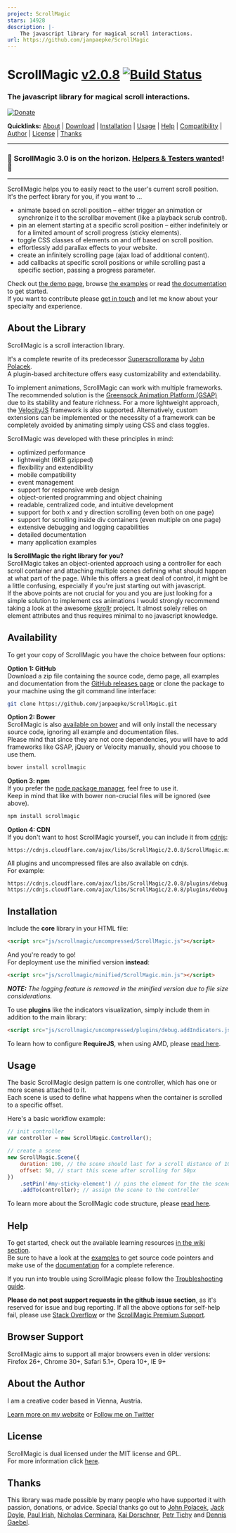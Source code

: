 ```yaml
---
project: ScrollMagic
stars: 14928
description: |-
    The javascript library for magical scroll interactions.
url: https://github.com/janpaepke/ScrollMagic
---
```


# ScrollMagic <a href='https://github.com/janpaepke/ScrollMagic/blob/master/CHANGELOG.md' class='version' title='Whats New?'>v2.0.8</a> [![Build Status](https://api.travis-ci.org/janpaepke/ScrollMagic.svg?branch=master)](https://travis-ci.org/janpaepke/ScrollMagic)

### The javascript library for magical scroll interactions.

[![Donate](https://scrollmagic.io/assets/img/btn_donate.svg 'Shut up and take my money!')](https://www.paypal.com/cgi-bin/webscr?cmd=_s-xclick&hosted_button_id=8BJC8B58XHKLL 'Shut up and take my money!')

**Quicklinks:** [About](#about-the-library) | [Download](#availability) | [Installation](#installation) | [Usage](#usage) | [Help](#help) | [Compatibility](#browser-support) | [Author](#about-the-author) | [License](#license) | [Thanks](#thanks)

---

### 🚨 **ScrollMagic 3.0 is on the horizon.** [Helpers & Testers wanted](https://github.com/janpaepke/ScrollMagic/issues/982)! 🚨

---

ScrollMagic helps you to easily react to the user's current scroll position.  
It's the perfect library for you, if you want to ...

-   animate based on scroll position – either trigger an animation or synchronize it to the scrollbar movement (like a playback scrub control).
-   pin an element starting at a specific scroll position – either indefinitely or for a limited amount of scroll progress (sticky elements).
-   toggle CSS classes of elements on and off based on scroll position.
-   effortlessly add parallax effects to your website.
-   create an infinitely scrolling page (ajax load of additional content).
-   add callbacks at specific scroll positions or while scrolling past a specific section, passing a progress parameter.

Check out [the demo page](http://scrollmagic.io), browse [the examples](http://scrollmagic.io/examples/index.html) or read [the documentation](http://scrollmagic.io/docs/index.html) to get started.  
If you want to contribute please [get in touch](mailto:e-mail@janpaepke.de) and let me know about your specialty and experience.

## About the Library

ScrollMagic is a scroll interaction library.

It's a complete rewrite of its predecessor [Superscrollorama](https://github.com/johnpolacek/superscrollorama) by [John Polacek](http://johnpolacek.com).  
A plugin-based architecture offers easy customizability and extendability.

To implement animations, ScrollMagic can work with multiple frameworks.
The recommended solution is the [Greensock Animation Platform (GSAP)](http://www.greensock.com/gsap-js/) due to its stability and feature richness. For a more lightweight approach, the [VelocityJS](http://VelocityJS.org) framework is also supported. Alternatively, custom extensions can be implemented or the necessity of a framework can be completely avoided by animating simply using CSS and class toggles.

ScrollMagic was developed with these principles in mind:

-   optimized performance
-   lightweight (6KB gzipped)
-   flexibility and extendibility
-   mobile compatibility
-   event management
-   support for responsive web design
-   object-oriented programming and object chaining
-   readable, centralized code, and intuitive development
-   support for both x and y direction scrolling (even both on one page)
-   support for scrolling inside div containers (even multiple on one page)
-   extensive debugging and logging capabilities
-   detailed documentation
-   many application examples

**Is ScrollMagic the right library for you?**  
ScrollMagic takes an object-oriented approach using a controller for each scroll container and attaching multiple scenes defining what should happen at what part of the page. While this offers a great deal of control, it might be a little confusing, especially if you're just starting out with javascript.  
If the above points are not crucial for you and you are just looking for a simple solution to implement css animations I would strongly recommend taking a look at the awesome [skrollr](http://prinzhorn.github.io/skrollr/) project. It almost solely relies on element attributes and thus requires minimal to no javascript knowledge.

## Availability

To get your copy of ScrollMagic you have the choice between four options:

**Option 1: GitHub**  
Download a zip file containing the source code, demo page, all examples and documentation from the [GitHub releases page](https://github.com/janpaepke/ScrollMagic/releases) or clone the package to your machine using the git command line interface:

```bash
git clone https://github.com/janpaepke/ScrollMagic.git
```

**Option 2: Bower**  
ScrollMagic is also [available on bower](http://bower.io/search/?q=scrollmagic) and will only install the necessary source code, ignoring all example and documentation files.  
Please mind that since they are not core dependencies, you will have to add frameworks like GSAP, jQuery or Velocity manually, should you choose to use them.

```bash
bower install scrollmagic
```

**Option 3: npm**  
If you prefer the [node package manager](https://www.npmjs.com/package/scrollmagic), feel free to use it.  
Keep in mind that like with bower non-crucial files will be ignored (see above).

```bash
npm install scrollmagic
```

**Option 4: CDN**  
If you don't want to host ScrollMagic yourself, you can include it from [cdnjs](https://cdnjs.com/libraries/ScrollMagic):

```
https://cdnjs.cloudflare.com/ajax/libs/ScrollMagic/2.0.8/ScrollMagic.min.js
```

All plugins and uncompressed files are also available on cdnjs.  
For example:

```
https://cdnjs.cloudflare.com/ajax/libs/ScrollMagic/2.0.8/plugins/debug.addIndicators.js
https://cdnjs.cloudflare.com/ajax/libs/ScrollMagic/2.0.8/plugins/debug.addIndicators.min.js
```

## Installation

Include the **core** library in your HTML file:

```html
<script src="js/scrollmagic/uncompressed/ScrollMagic.js"></script>
```

And you're ready to go!  
For deployment use the minified version **instead**:

```html
<script src="js/scrollmagic/minified/ScrollMagic.min.js"></script>
```

_**NOTE:** The logging feature is removed in the minified version due to file size considerations._

To use **plugins** like the indicators visualization, simply include them in addition to the main library:

```html
<script src="js/scrollmagic/uncompressed/plugins/debug.addIndicators.js"></script>
```

To learn how to configure **RequireJS**, when using AMD, please [read here](https://github.com/janpaepke/ScrollMagic/wiki/Getting-Started-:-Using-AMD).

## Usage

The basic ScrollMagic design pattern is one controller, which has one or more scenes attached to it.  
Each scene is used to define what happens when the container is scrolled to a specific offset.

Here's a basic workflow example:

```javascript
// init controller
var controller = new ScrollMagic.Controller();

// create a scene
new ScrollMagic.Scene({
	duration: 100, // the scene should last for a scroll distance of 100px
	offset: 50, // start this scene after scrolling for 50px
})
	.setPin('#my-sticky-element') // pins the element for the the scene's duration
	.addTo(controller); // assign the scene to the controller
```

To learn more about the ScrollMagic code structure, please [read here](https://github.com/janpaepke/ScrollMagic/wiki/Getting-Started-:-How-to-use-ScrollMagic).

## Help

To get started, check out the available learning resources [in the wiki section](https://github.com/janpaepke/ScrollMagic/wiki).  
Be sure to have a look at the [examples](http://janpaepke.github.io/ScrollMagic/examples/index.html) to get source code pointers and make use of the [documentation](http://janpaepke.github.io/ScrollMagic/docs/index.html) for a complete reference.

If you run into trouble using ScrollMagic please follow the [Troubleshooting guide](https://github.com/janpaepke/ScrollMagic/wiki/Troubleshooting-Guide).

**Please do not post support requests in the github issue section**, as it's reserved for issue and bug reporting.
If all the above options for self-help fail, please use [Stack Overflow](https://stackoverflow.com/questions/tagged/scrollmagic) or the [ScrollMagic Premium Support](https://support.scrollmagic.io/?utm_source=github&utm_medium=link).

## Browser Support

ScrollMagic aims to support all major browsers even in older versions:  
Firefox 26+, Chrome 30+, Safari 5.1+, Opera 10+, IE 9+

## About the Author

I am a creative coder based in Vienna, Austria.

[Learn more on my website](http://www.janpaepke.de) or [Follow me on Twitter](http://twitter.com/janpaepke)

## License

ScrollMagic is dual licensed under the MIT license and GPL.  
For more information click [here](https://github.com/janpaepke/ScrollMagic/blob/master/LICENSE.md).

## Thanks

This library was made possible by many people who have supported it with passion, donations, or advice. Special thanks go out to [John Polacek](https://github.com/johnpolacek), [Jack Doyle](https://github.com/greensock), [Paul Irish](https://github.com/paulirish), [Nicholas Cerminara](https://github.com/ncerminara), [Kai Dorschner](https://github.com/krnlde), [Petr Tichy](https://github.com/petr-tichy) and [Dennis Gaebel](https://github.com/grayghostvisuals).

